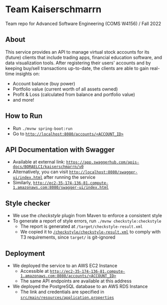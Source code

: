 # Team Kaiserschmarrn

Team repo for Advanced Software Engineering (COMS W4156) / Fall 2022

## About

This service provides an API to manage virtual stock accounts for its (future) clients that include trading apps, financial education software, and data visualization tools.
After registering their users' accounts and by keeping buy/sell transactions up-to-date, the clients are able to gain real-time insights on:

- Account balance (buy power)
- Portfolio value (current worth of all assets owned)
- Profit & Loss (calculated from balance and portfolio value)
- and more!

## How to Run

- Run `./mvnw spring-boot:run`
- Go to [`http://localhost:8080/accounts/<ACCOUNT_ID>`](http://localhost:8080/accounts/boraelci)

## API Documentation with Swagger

- Available at external link: [`https://app.swaggerhub.com/apis-docs/BORAELCI/kaiserschmarrn/v0`](https://app.swaggerhub.com/apis-docs/BORAELCI/kaiserschmarrn/v0)
- Alternatively, you can visit [`http://localhost:8080/swagger-ui/index.html`](http://localhost:8080/swagger-ui/index.html) after running the service
- Similarly, [`http://ec2-35-174-136-81.compute-1.amazonaws.com:8080/swagger-ui/index.html`](http://ec2-35-174-136-81.compute-1.amazonaws.com:8080/swagger-ui/index.html)

## Style checker

- We use the _checkstyle_ plugin from Maven to enforce a consistent style
- To generate a report of style errors, run `./mvnw checkstyle:checkstyle`
  - The report is generated at `/target/checkstyle-result.xml`
  - We copied it to [`/checkstyle/checkstyle-result.xml`](https://github.com/wu-rymd/kaiserschmarrn/blob/main/checkstyle/checkstyle-result.xml) to comply with T3 requirements, since `target/` is git-ignored

## Deployment

- We deployed the service to an AWS EC2 Instance
  - Accessible at [`http://ec2-35-174-136-81.compute-1.amazonaws.com:8080/accounts/<ACCOUNT_ID>`](http://ec2-35-174-136-81.compute-1.amazonaws.com:8080/accounts/boraelci)
  - The same API endpoints are available at this address
- We deployed the PostgreSQL database to an AWS RDS Instance
  - The link and credentials are specified in [`src/main/resources/application.properties`](https://github.com/wu-rymd/kaiserschmarrn/blob/main/src/main/resources/application.properties)
